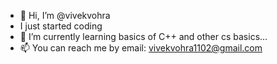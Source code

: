 - 👋 Hi, I’m @vivekvohra
- I just started coding
- 🌱 I’m currently learning basics of C++ and other cs basics...
- 📫 You can reach me by email: vivekvohra1102@gmail.com

<!---
HI,nice to meet you
--->
